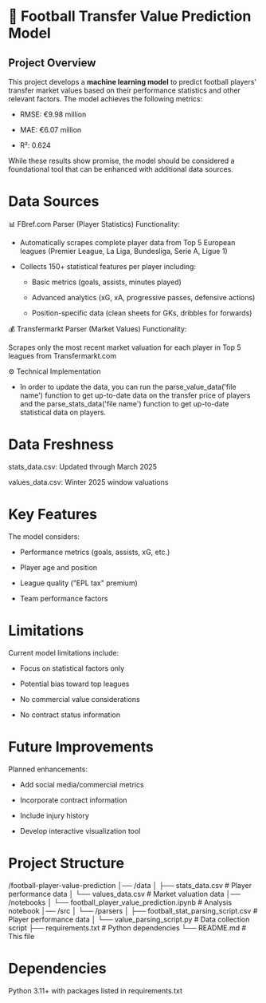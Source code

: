 # 🚀 Football Transfer Value Prediction Model

## Project Overview
This project develops a **machine learning model** to predict football players' transfer market values based on their performance statistics and other relevant factors. The model achieves the following metrics:

- RMSE: €9.98 million

- MAE: €6.07 million

- R²: 0.624

While these results show promise, the model should be considered a foundational tool that can be enhanced with additional data sources.

# Data Sources

📊 FBref.com Parser (Player Statistics)
Functionality:

- Automatically scrapes complete player data from Top 5 European leagues (Premier League, La Liga, Bundesliga, Serie A, Ligue 1)

- Collects 150+ statistical features per player including:

    - Basic metrics (goals, assists, minutes played)
    
    - Advanced analytics (xG, xA, progressive passes, defensive actions)
    
    - Position-specific data (clean sheets for GKs, dribbles for forwards)

💰 Transfermarkt Parser (Market Values)
Functionality:

Scrapes only the most recent market valuation for each player in Top 5 leagues from Transfermarkt.com

⚙️ Technical Implementation

- In order to update the data, you can run the parse_value_data('file name') function to get up-to-date data on the transfer price of players and the parse_stats_data('file name') function to get up-to-date statistical data on players. 

# Data Freshness

stats_data.csv: Updated through March 2025

values_data.csv: Winter 2025 window valuations

# Key Features
The model considers:

- Performance metrics (goals, assists, xG, etc.)

- Player age and position

- League quality ("EPL tax" premium)

- Team performance factors

# Limitations
Current model limitations include:

- Focus on statistical factors only

- Potential bias toward top leagues

- No commercial value considerations

- No contract status information

# Future Improvements
Planned enhancements:

- Add social media/commercial metrics

- Incorporate contract information

- Include injury history

- Develop interactive visualization tool

# Project Structure

/football-player-value-prediction
│── /data
│   ├── stats_data.csv       # Player performance data
│   └── values_data.csv     # Market valuation data
│── /notebooks
│   └── football_player_value_prediction.ipynb  # Analysis notebook
│── /src
│   └── /parsers
│       ├── football_stat_parsing_script.csv       # Player performance data
│       └── value_parsing_script.py                # Data collection script
├── requirements.txt            # Python dependencies
└── README.md                   # This file

# Dependencies
Python 3.11+ with packages listed in requirements.txt